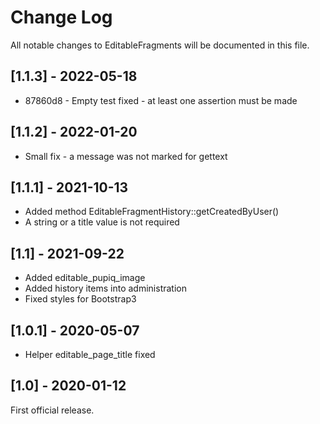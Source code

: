 # Change Log

All notable changes to EditableFragments will be documented in this file.

## [1.1.3] - 2022-05-18

* 87860d8 - Empty test fixed - at least one assertion must be made

## [1.1.2] - 2022-01-20

- Small fix - a message was not marked for gettext

## [1.1.1] - 2021-10-13

- Added method EditableFragmentHistory::getCreatedByUser()
- A string or a title value is not required

## [1.1] - 2021-09-22

- Added editable_pupiq_image
- Added history items into administration
- Fixed styles for Bootstrap3

## [1.0.1] - 2020-05-07

- Helper editable_page_title fixed

## [1.0] - 2020-01-12

First official release.
